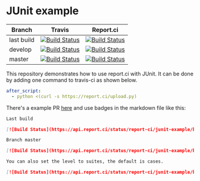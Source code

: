 # JUnit example

| Branch | Travis | Report.ci |
|--------|--------|-----------|
| last build | [![Build Status](https://travis-ci.com/report-ci/junit-example.svg)](https://travis-ci.com/report-ci/junit-example) | [![Build Status](https://api.report.ci/status/report-ci/junit-example/badge.svg)](https://api.report.ci/status/report-ci/junit-example) |
| develop | [![Build Status](https://travis-ci.com/report-ci/junit-example.svg?branch=develop)](https://travis-ci.com/report-ci/junit-example) | [![Build Status](https://api.report.ci/status/report-ci/junit-example/badge.svg?branch=develop)](https://api.report.ci/status/report-ci/junit-example?branch=develop) |
| master  | [![Build Status](https://travis-ci.com/report-ci/junit-example.svg?branch=master)](https://travis-ci.com/report-ci/junit-example)  | [![Build Status](https://api.report.ci/status/report-ci/junit-example/badge.svg?branch=master)](https://api.report.ci/status/report-ci/junit-example?branch=master) |

This repository demonstrates how to use report.ci with JUnit. It can be done by adding one command to travis-ci as shown below.

```yml
after_script:
  - python <(curl -s https://report.ci/upload.py)
```

There's a example PR [here](https://github.com/report-ci/junit-example/pull/1) and use badges in the markdown file like this:

```md
Last build

[![Build Status](https://api.report.ci/status/report-ci/junit-example/badge.svg)](https://api.report.ci/status/report-ci/junit-example)

Branch master

[![Build Status](https://api.report.ci/status/report-ci/junit-example/badge.svg&branch=master)](https://api.report.ci/status/report-ci/junit-example&branch=master)

You can also set the level to suites, the default is cases.

[![Build Status](https://api.report.ci/status/report-ci/junit-example/badge.svg?branch=master&level=suites)](https://api.report.ci/status/report-ci/junit-example?branch=master)

```

